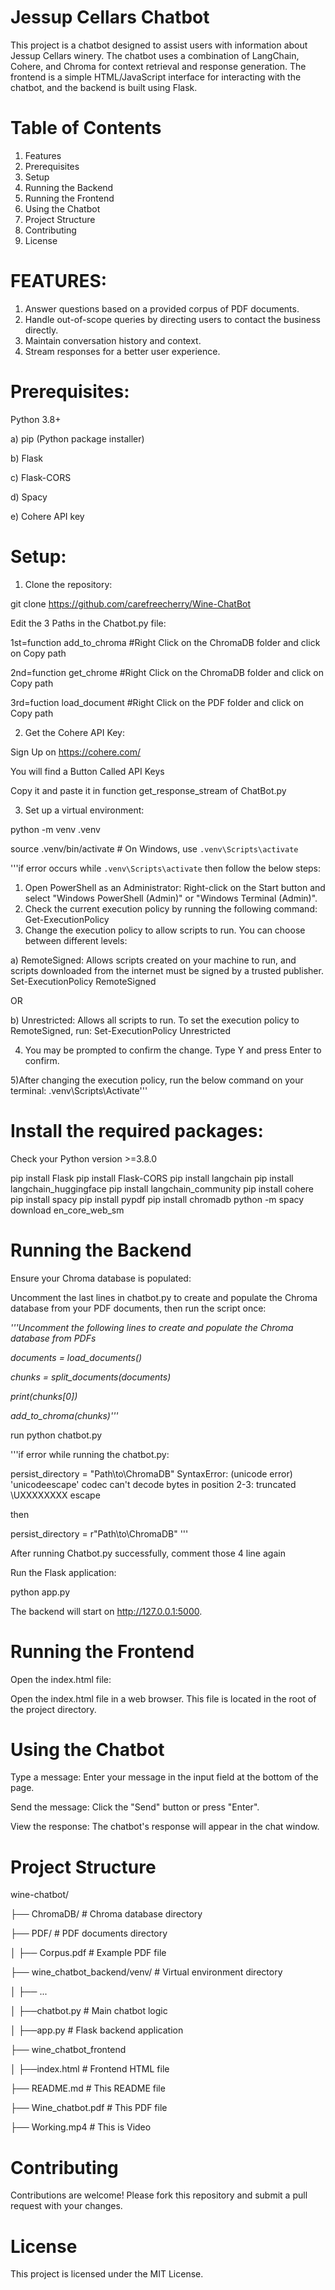 # Jessup Cellars Chatbot

This project is a chatbot designed to assist users with information about Jessup Cellars winery. The chatbot uses a combination of LangChain, Cohere, and Chroma for context retrieval and response generation. The frontend is a simple HTML/JavaScript interface for interacting with the chatbot, and the backend is built using Flask.

# Table of Contents
1. Features
2. Prerequisites
3. Setup
4. Running the Backend
5. Running the Frontend
6. Using the Chatbot
7. Project Structure
8. Contributing
9. License

# FEATURES:

1) Answer questions based on a provided corpus of PDF documents.
2) Handle out-of-scope queries by directing users to contact the business directly.
3) Maintain conversation history and context.
4) Stream responses for a better user experience.

# Prerequisites:

Python 3.8+

a) pip (Python package installer)

b) Flask

c) Flask-CORS

d) Spacy

e) Cohere API key

# Setup:

1. Clone the repository:

git clone https://github.com/carefreecherry/Wine-ChatBot

Edit the 3 Paths in the Chatbot.py file:

1st=function add_to_chroma #Right Click on the ChromaDB folder and click on Copy path

2nd=function get_chrome #Right Click on the ChromaDB folder and click on Copy path

3rd=fuction load_document #Right Click on the PDF folder and click on Copy path

2. Get the Cohere API Key:
   
Sign Up on https://cohere.com/

You will find a Button Called API Keys

Copy it and paste it in function get_response_stream of ChatBot.py

3. Set up a virtual environment:
   
python -m venv .venv

source .venv/bin/activate  # On Windows, use `.venv\Scripts\activate`

'''if error occurs while `.venv\Scripts\activate` then follow the below steps:
1) Open PowerShell as an Administrator: Right-click on the Start button and select "Windows PowerShell (Admin)" or "Windows Terminal (Admin)".
2) Check the current execution policy by running the following command:
Get-ExecutionPolicy
3) Change the execution policy to allow scripts to run. You can choose between different levels:

a) RemoteSigned: Allows scripts created on your machine to run, and scripts downloaded from the internet must be signed by a trusted publisher.
Set-ExecutionPolicy RemoteSigned

OR

b) Unrestricted: Allows all scripts to run.
To set the execution policy to RemoteSigned, run:
Set-ExecutionPolicy Unrestricted

4) You may be prompted to confirm the change. Type Y and press Enter to confirm.

5)After changing the execution policy, run the below command on your terminal:
.venv\Scripts\Activate'''

# Install the required packages:
Check your Python version >=3.8.0

pip install Flask
pip install Flask-CORS
pip install langchain
pip install langchain_huggingface
pip install langchain_community
pip install cohere
pip install spacy
pip install pypdf
pip install chromadb
python -m spacy download en_core_web_sm

# Running the Backend
Ensure your Chroma database is populated:

Uncomment the last lines in chatbot.py to create and populate the Chroma database from your PDF documents, then run the script once:

*'''Uncomment the following lines to create and populate the Chroma database from PDFs*

*documents = load_documents()*

*chunks = split_documents(documents)*

*print(chunks[0])*

*add_to_chroma(chunks)'''*

run python chatbot.py

'''if error while running the chatbot.py:

persist_directory = "Path\to\ChromaDB"
SyntaxError: (unicode error) 'unicodeescape' codec can't decode bytes in position 2-3: truncated \UXXXXXXXX escape

then

persist_directory = r"Path\to\ChromaDB" '''

After running Chatbot.py successfully, comment those 4 line again

Run the Flask application:

python app.py

The backend will start on http://127.0.0.1:5000.

# Running the Frontend

Open the index.html file:

Open the index.html file in a web browser. This file is located in the root of the project directory.

# Using the Chatbot
Type a message: Enter your message in the input field at the bottom of the page.

Send the message: Click the "Send" button or press "Enter".

View the response: The chatbot's response will appear in the chat window.

# Project Structure

wine-chatbot/

├── ChromaDB/                        # Chroma database directory

├── PDF/                             # PDF documents directory

│   ├── Corpus.pdf                   # Example PDF file

├── wine_chatbot_backend/venv/       # Virtual environment directory

│   ├── ...

│   ├──chatbot.py                     # Main chatbot logic

│   ├──app.py                         # Flask backend application

├── wine_chatbot_frontend

│   ├──index.html                     # Frontend HTML file

├── README.md                         # This README file

├── Wine_chatbot.pdf                   # This PDF file

├── Working.mp4                       # This is Video

# Contributing
Contributions are welcome! Please fork this repository and submit a pull request with your changes.

# License
This project is licensed under the MIT License.
